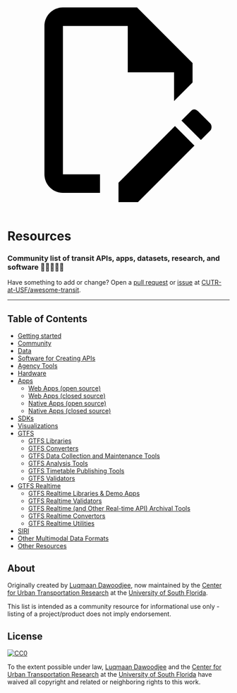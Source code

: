 <a class="pencil-link" href="https://github.com/CUTR-at-USF/awesome-transit/edit/master/README.md" title="Edit this page" target="_blank">
    <svg class="pencil" xmlns="http://www.w3.org/2000/svg" viewBox="0 0 24 24"><path d="M10 20H6V4h7v5h5v3.1l2-2V8l-6-6H6c-1.1 0-2 .9-2 2v16c0 1.1.9 2 2 2h4v-2m10.2-7c.1 0 .3.1.4.2l1.3 1.3c.2.2.2.6 0 .8l-1 1-2.1-2.1 1-1c.1-.1.2-.2.4-.2m0 3.9L14.1 23H12v-2.1l6.1-6.1 2.1 2.1Z"></path></svg>
  </a>
  
# Resources

### Community list of transit APIs, apps, datasets, research, and software :bus::star2::train::star2::steam_locomotive:

Have something to add or change? Open a [pull request](https://github.com/CUTR-at-USF/awesome-transit/pulls) or [issue](https://github.com/CUTR-at-USF/awesome-transit/issues) at [CUTR-at-USF/awesome-transit](https://github.com/CUTR-at-USF/awesome-transit).

------------------------------

## Table of Contents

- [Getting started](getting-started)
- [Community](community)
- [Data](data)
- [Software for Creating APIs](software-for-creating-apis)
- [Agency Tools](agency-tools)
- [Hardware](hardware)
- [Apps](apps)
    - [Web Apps (open source)](apps/#web-apps-open-source)
    - [Web Apps (closed source)](apps/#web-apps-closed-source)
    - [Native Apps (open source)](apps/#native-apps-open-source)
    - [Native Apps (closed source)](apps/#native-apps-closed-source)
- [SDKs](sdks)
- [Visualizations](visualizations)
- [GTFS](gtfs)
    - [GTFS Libraries](gtfs/#gtfs-libraries)
    - [GTFS Converters](gtfs/#gtfs-converters)
    - [GTFS Data Collection and Maintenance Tools](gtfs/#gtfs-data-collection-and-maintenance-tools)
    - [GTFS Analysis Tools](gtfs/#gtfs-analysis-tools)
    - [GTFS Timetable Publishing Tools](gtfs/#gtfs-timetable-publishing-tools)
    - [GTFS Validators](gtfs/#gtfs-validators)
- [GTFS Realtime](gtfs-realtime)
    - [GTFS Realtime Libraries & Demo Apps](gtfs-realtime/#gtfs-realtime-libraries--demo-apps)
    - [GTFS Realtime Validators](gtfs-realtime/#gtfs-realtime-validators)
    - [GTFS Realtime (and Other Real-time API) Archival Tools](gtfs-realtime/#gtfs-realtime-and-other-real-time-api-archival-tools)
    - [GTFS Realtime Convertors](gtfs-realtime/#gtfs-realtime-convertors)
    - [GTFS Realtime Utilities](gtfs-realtime/#gtfs-realtime-utilities)
- [SIRI](siri)
- [Other Multimodal Data Formats](multimodal)
- [Other Resources](other)

## About

Originally created by [Luqmaan Dawoodjee](https://github.com/luqmaan), now maintained by the [Center for Urban Transportation Research](https://www.cutr.usf.edu/) at the [University of South Florida](https://www.usf.edu/).

This list is intended as a community resource for informational use only - listing of a project/product does not imply endorsement.

## License

[![CC0](https://i.creativecommons.org/p/zero/1.0/88x31.png)](https://creativecommons.org/publicdomain/zero/1.0/)

To the extent possible under law, [Luqmaan Dawoodjee](https://github.com/luqmaan) and the [Center for Urban Transportation Research](https://www.cutr.usf.edu/) at the [University of South Florida](https://www.usf.edu/) have waived all copyright and related or neighboring rights to this work.
